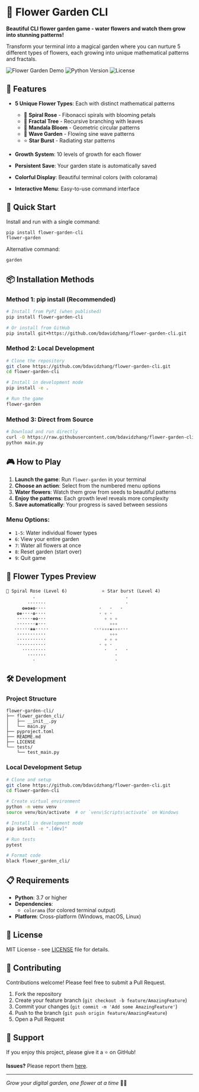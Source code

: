 # 🌺 Flower Garden CLI

**Beautiful CLI flower garden game - water flowers and watch them grow into stunning patterns!**

Transform your terminal into a magical garden where you can nurture 5 different types of flowers, each growing into unique mathematical patterns and fractals.

![Flower Garden Demo](https://img.shields.io/badge/demo-terminal-brightgreen)
![Python Version](https://img.shields.io/badge/python-3.7+-blue)
![License](https://img.shields.io/badge/license-MIT-green)

## 🌸 Features

- **5 Unique Flower Types**: Each with distinct mathematical patterns
  - 🌹 **Spiral Rose** - Fibonacci spirals with blooming petals
  - 🌳 **Fractal Tree** - Recursive branching with leaves
  - 🌺 **Mandala Bloom** - Geometric circular patterns
  - 🌊 **Wave Garden** - Flowing sine wave patterns
  - ⭐ **Star Burst** - Radiating star patterns

- **Growth System**: 10 levels of growth for each flower
- **Persistent Save**: Your garden state is automatically saved
- **Colorful Display**: Beautiful terminal colors (with colorama)
- **Interactive Menu**: Easy-to-use command interface

## 🚀 Quick Start

Install and run with a single command:

```bash
pip install flower-garden-cli
flower-garden
```

Alternative command:
```bash
garden
```

## 📦 Installation Methods

### Method 1: pip install (Recommended)
```bash
# Install from PyPI (when published)
pip install flower-garden-cli

# Or install from GitHub
pip install git+https://github.com/bdavidzhang/flower-garden-cli.git
```

### Method 2: Local Development
```bash
# Clone the repository
git clone https://github.com/bdavidzhang/flower-garden-cli.git
cd flower-garden-cli

# Install in development mode
pip install -e .

# Run the game
flower-garden
```

### Method 3: Direct from Source
```bash
# Download and run directly
curl -O https://raw.githubusercontent.com/bdavidzhang/flower-garden-cli/main/flower_garden_cli/main.py
python main.py
```

## 🎮 How to Play

1. **Launch the game**: Run `flower-garden` in your terminal
2. **Choose an action**: Select from the numbered menu options
3. **Water flowers**: Watch them grow from seeds to beautiful patterns
4. **Enjoy the patterns**: Each growth level reveals more complexity
5. **Save automatically**: Your progress is saved between sessions

### Menu Options:
- `1-5`: Water individual flower types
- `6`: View your entire garden
- `7`: Water all flowers at once
- `8`: Reset garden (start over)
- `9`: Quit game

## 🎨 Flower Types Preview

```
🌹 Spiral Rose (Level 6)             ⭐ Star burst (Level 4)
          ·                                  ·
        ·······                              ·
      ✿❀✿❀✿····                    ·   ·   ·
    ✿❀····✿····                    · ✧ ·
    ······❀✿···                      ✧ ✧ ✧
    ·······❀···                        ✧✧✧
   ······❀❀·····                 ···✧✧✧★✧✧✧···
    ···········                        ✧✧✧
    ···········                      ✧ ✧ ✧
    ···········                    · ✧ ·
      ·········                      ·   ·   ·
        ·······                          ·
          ·                              ·
```

## 🛠️ Development

### Project Structure
```
flower-garden-cli/
├── flower_garden_cli/
│   ├── __init__.py
│   └── main.py
├── pyproject.toml
├── README.md
├── LICENSE
└── tests/
    └── test_main.py
```

### Local Development Setup
```bash
# Clone and setup
git clone https://github.com/bdavidzhang/flower-garden-cli.git
cd flower-garden-cli

# Create virtual environment
python -m venv venv
source venv/bin/activate  # or `venv\Scripts\activate` on Windows

# Install in development mode
pip install -e ".[dev]"

# Run tests
pytest

# Format code
black flower_garden_cli/
```

## 📋 Requirements

- **Python**: 3.7 or higher
- **Dependencies**: 
  - `colorama` (for colored terminal output)
- **Platform**: Cross-platform (Windows, macOS, Linux)

## 📄 License

MIT License - see [LICENSE](LICENSE) file for details.

## 🤝 Contributing

Contributions welcome! Please feel free to submit a Pull Request.

1. Fork the repository
2. Create your feature branch (`git checkout -b feature/AmazingFeature`)
3. Commit your changes (`git commit -m 'Add some AmazingFeature'`)
4. Push to the branch (`git push origin feature/AmazingFeature`)
5. Open a Pull Request

## 🌟 Support

If you enjoy this project, please give it a ⭐ on GitHub!

**Issues?** Please report them [here](https://github.com/bdavidzhang/flower-garden-cli/issues).

---

*Grow your digital garden, one flower at a time* 🌱✨
